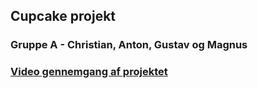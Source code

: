 ## Cupcake projekt

### Gruppe A - Christian, Anton, Gustav og Magnus


### [Video gennemgang af projektet](https://www.youtube.com/watch?v=WbyiXWV23iw)
